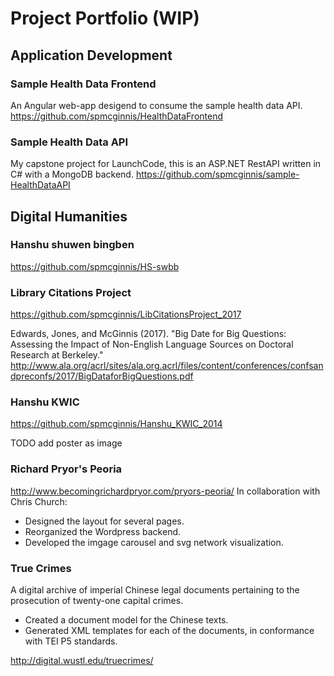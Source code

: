 # Project Portfolio (WIP)

## Application Development

### Sample Health Data Frontend
An Angular web-app desigend to consume the sample health data API.
https://github.com/spmcginnis/HealthDataFrontend

### Sample Health Data API
My capstone project for LaunchCode, this is an ASP.NET RestAPI written in C# with a MongoDB backend.
https://github.com/spmcginnis/sample-HealthDataAPI

## Digital Humanities

### Hanshu shuwen bingben
https://github.com/spmcginnis/HS-swbb

### Library Citations Project
https://github.com/spmcginnis/LibCitationsProject_2017

Edwards, Jones, and McGinnis (2017). "Big Date for Big Questions: Assessing the Impact of Non-English Language Sources on Doctoral Research at Berkeley."
http://www.ala.org/acrl/sites/ala.org.acrl/files/content/conferences/confsandpreconfs/2017/BigDataforBigQuestions.pdf

### Hanshu KWIC
https://github.com/spmcginnis/Hanshu_KWIC_2014

TODO add poster as image

### Richard Pryor's Peoria
http://www.becomingrichardpryor.com/pryors-peoria/
In collaboration with Chris Church:
- Designed the layout for several pages.
- Reorganized the Wordpress backend.
- Developed the imgage carousel and svg network visualization.

### True Crimes
A digital archive of imperial Chinese legal documents pertaining to the prosecution of twenty-one capital crimes.
- Created a document model for the Chinese texts.
- Generated XML templates for each of the documents, in conformance with TEI P5 standards.

http://digital.wustl.edu/truecrimes/
